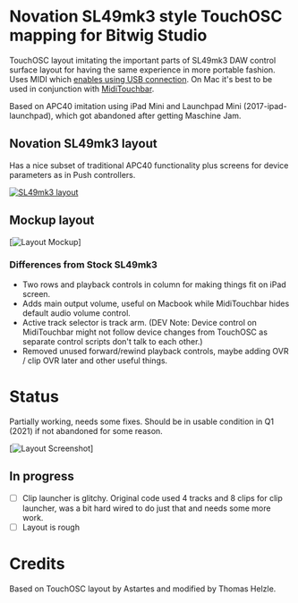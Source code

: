 # Novation SL49mk3 style TouchOSC mapping for Bitwig Studio
TouchOSC layout imitating the important parts of SL49mk3 DAW control surface layout for having the same experience in more portable fashion. Uses MIDI which [enables using USB connection](https://hexler.net/news/post/uncut-the-wire). On Mac it's best to be used in conjunction with [MidiTouchbar](https://urbanlienert.com/miditouchbar/).

Based on APC40 imitation using iPad Mini and Launchpad Mini (2017-ipad-launchpad), which got abandoned after getting Maschine Jam.

## Novation SL49mk3 layout

Has a nice subset of traditional APC40 functionality plus screens for device parameters as in Push controllers.

[![SL49mk3 layout](https://raw.github.com/jasalt/TouchOSC-Bitwig/master/2021-ipad-touchbar/media/sl49mk3.jpg)](https://raw.github.com/jasalt/TouchOSC-Bitwig/master/media/image.jpg)

## Mockup layout
[![Layout Mockup](https://raw.github.com/jasalt/TouchOSC-Bitwig/master/2021-ipad-touchbar/media/210122-mockup-1.jpg)]

### Differences from Stock SL49mk3
- Two rows and playback controls in column for making things fit on iPad screen.
- Adds main output volume, useful on Macbook while MidiTouchbar hides default audio volume control.
- Active track selector is track arm. (DEV Note: Device control on MidiTouchbar might not follow device changes from TouchOSC as separate control scripts don't talk to each other.)
- Removed unused forward/rewind playback controls, maybe adding OVR / clip OVR later and other useful things.

# Status
Partially working, needs some fixes. Should be in usable condition in Q1 (2021) if not abandoned for some reason.

[![Layout Screenshot](https://raw.github.com/jasalt/TouchOSC-Bitwig/master/2021-ipad-touchbar/media/210122-demo-1.jpg)]

## In progress
- [ ] Clip launcher is glitchy. Original code used 4 tracks and 8 clips for clip launcher, was a bit hard wired to do just that and needs some more work.
- [ ] Layout is rough

# Credits
Based on TouchOSC layout by Astartes and modified by Thomas Helzle.